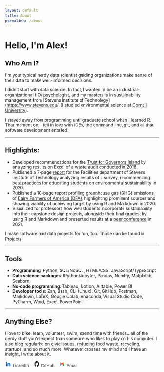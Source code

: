 ```yaml
---
layout: default
title: About
permalink: /about
---
```


# Hello, I'm Alex!

## Who Am I?

I'm your typical nerdy data scientist guiding organizations make sense of their data to make well-informed decisions. 

I didn’t start with data science. In fact, I wanted to be an industrial-organizational (IO) psychologist, and my masters is in sustainability management from [Stevens Institute of Technology](https://www.stevens.edu/. (I studied environmental science at [Cornell University](https://www.cornell.edu/)). 

I stayed away from programming until graduate school when I learned R. That moment on, I fell in love with IDEs, the command line, git, and all that software development entailed. 

---

## Highlights:

- Developed recommendations for the [Trust for Governors Island](https://www.govisland.com/about/the-trust-for-governors-island) by analyzing results on Excel of a waste audit conducted in 2018.
- Published a 7-page [report](https://reports.aashe.org/institutions/stevens-institute-of-technology-nj/report/2020-03-02/AC/curriculum/AC-6/) for the Facilities department of Stevens Institute of Technology analyzing results of a survey, recommending best practices for educating students on environmental sustainability in 2020.
- Published a 10-page report profiling greenhouse gas (GHG) emissions of [Dairy Farmers of America (DFA)](https://www.dfamilk.com/), highlighting prominent sources and showing viability of achieving target by using R and Markdown in 2020.
- Visualized for professors how well students incorporate sustainability into their capstone design projects, alongside their final grades, by using R and Markdown and presented results at a [peer conference](https://strategy.asee.org/assessing-the-sustainability-components-of-engineering-capstone-projects) in 2021.

I make software and data projects for fun, too. Those can be found in [Projects](projects.md)

---

## Tools

- **Programming**: Python, SQL/NoSQL, HTML/CSS, JavaScript/TypeScript
- **Data science packages**: IPython/Jupyter, Pandas, NumPy, Matplotlib, Seaborn, 
- **No-code programming**: Tableau, Notion, Airtable, Power BI
- **Developer tools**: Zsh, Bash, CLI (Linux), Git, GitHub, Postman, Markdown, LaTeX, Google Colab, Anaconda, Visual Studio Code, PyCharm, Word, Excel, PowerPoint

---

## Anything Else?

I love to bike, learn, volunteer, swim, spend time with friends...all of the nerdy stuff you'd expect from someone who likes to play on his computer. I also [blog](https://furry-date-ae4.notion.site/Rethinking-Circular-Economy-34b44ede819c49158d207ac18607e85d) regularly: on civic issues, reducing food waste, recycling, startups, and so much more. Whatever crosses my mind and I have an insight, I write about it.

<footer>

<div class="social-links">
    <a href="https://www.linkedin.com/in/alexdubro/">
        <img src="linkedin-icon.png" alt="LinkedIn Icon" />LinkedIn
    </a>
    <a href="https://github.com/add0794">
        <img src="github-icon.png" alt="GitHub Icon" />GitHub
    </a>
    <a href="mailto:add0794@gmail.com">
        <img src="email-icon.png" alt="Email Icon" />Email
    </a>
</div>

<style>
    /* General styling for the list */
    .social-links {
        display: flex; /* Arrange items horizontally */
        gap: 15px; /* Add spacing between items */
        list-style: none; /* Remove bullets */
        padding: 0; /* Remove padding */
        margin: 0; /* Remove margin */
        text-align: center; 
    }

    .social-links li {
        display: flex; /* Align icon and text */
        align-items: center; /* Vertically center items */
    }

    .social-links a {
        text-decoration: none; /* Remove underline from links */
        color: #333; /* Default text color */
        font-family: Arial, sans-serif;
        font-size: 14px;
    }

    .social-links a:hover {
        color: #0073b1; /* Change color on hover */
    }

    .social-links img {
        width: 20px; /* Set icon width */
        height: 20px; /* Set icon height */
        margin-right: 5px; /* Add spacing between icon and text */
    }
</style>

</footer>